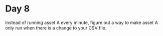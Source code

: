 # Day 8

Instead of running asset A every minute, figure out a way to make asset A only run when there is a change to your CSV file.